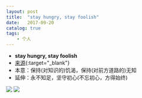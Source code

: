 ```yaml
---
layout: post
title:  "stay hungry, stay foolish"
date:   2017-09-20
catalog: true
tags:
    - 个人
---
```


* **stay hungry, stay foolish**
* [来源](http://www.ruanyifeng.com/blog/2015/05/stay_hungry_stay_foolish.html){:target="_blank"}
* 本意：保持(对知识的)饥渴，保持(对前方道路的)无知
* 延伸：永不知足，坚守初心(不忘初心，方得始终)

![](http://image.beekka.com/blog/2015/bg2015051706.jpg)
![](http://image.beekka.com/blog/2015/bg2015051708.jpg)
